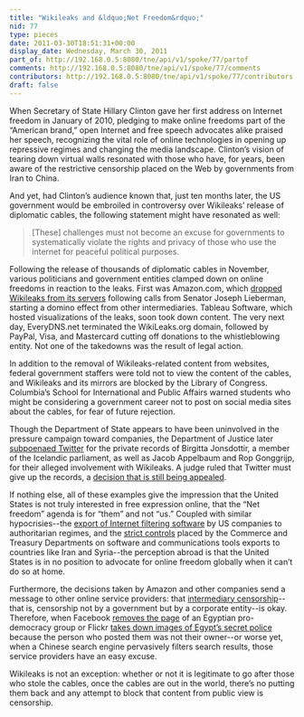 ```yaml
---
title: "Wikileaks and &ldquo;Net Freedom&rdquo;"
nid: 77
type: pieces
date: 2011-03-30T18:51:31+00:00
display_date: Wednesday, March 30, 2011
part_of: http://192.168.0.5:8080/tne/api/v1/spoke/77/partof
comments: http://192.168.0.5:8080/tne/api/v1/spoke/77/comments
contributors: http://192.168.0.5:8080/tne/api/v1/spoke/77/contributors
draft: false
---
```


<span id="internal-source-marker_0.9183916377020712">When Secretary of State Hillary Clinton gave her first </span><span>address</span><span> on Internet freedom in January of 2010, pledging to make online freedoms part of the “American brand,” open Internet and free speech advocates alike praised her speech, recognizing the vital role of online technologies in opening up repressive regimes and changing the media landscape. Clinton’s vision of tearing down virtual walls resonated with those who have, for years, been aware of the restrictive censorship placed on the Web by governments from Iran to China.</span>

<span>And yet, had Clinton’s audience known that, just ten months later, the US government would be embroiled in controversy over Wikileaks’ release of diplomatic cables, the following statement might have resonated as well:</span>

> <span>\[These\] challenges must not become an excuse for governments to systematically violate the rights and privacy of those who use the internet for peaceful political purposes.</span>

<span>Following the release of thousands of diplomatic cables in November, various politicians and government entities clamped down on online freedoms in reaction to the leaks. First was Amazon.com, which </span>[<span>dropped Wikileaks from its servers</span>](http://www.nationalpost.com/m/story.html?id=3913159)<span> following calls from Senator Joseph Lieberman, starting a domino effect from other intermediaries. Tableau Software, which hosted visualizations of the leaks, soon took down content. The very next day, EveryDNS.net terminated the WikiLeaks.org domain, followed by PayPal, Visa, and Mastercard cutting off donations to the whistleblowing entity. Not one of the takedowns was the result of legal action.</span>

<span>In addition to the removal of Wikileaks-related content from websites, federal government staffers were told not to view the content of the cables, and Wikileaks and its mirrors are blocked by the Library of Congress. Columbia’s School for International and Public Affairs warned students who might be considering a government career not to post on social media sites about the cables, for fear of future rejection.</span>

<span>Though the Department of State appears to have been uninvolved in the pressure campaign toward companies, the Department of Justice later </span>[<span>subpoenaed Twitter</span>](http://www.eff.org/cases/government-demands-twitter-records)<span> for the private records of Birgitta Jonsdottir, a member of the Icelandic parliament, as well as Jacob Appelbaum and Rop Gonggrijp, for their alleged involvement with Wikileaks. A judge ruled that Twitter must give up the records, a </span>[<span>decision that is still being appealed</span>](http://www.eff.org/press/archives/2011/03/25)<span>.</span>

<span>If nothing else, all of these examples give the impression that the United States is not truly interested in free expression online, that the “Net freedom” agenda is for “them” and not “us.” Coupled with similar hypocrisies--the </span>[<span>export of Internet filtering software</span>](http://opennet.net/west-censoring-east-the-use-western-technologies-middle-east-censors-2010-2011)<span> by US companies to authoritarian regimes, and the </span>[<span>strict controls</span>](http://jolt.law.harvard.edu/articles/pdf/v23.2/23HarvJLTech537.pdf)<span> placed by the Commerce and Treasury Departments on software and communications tools exports to countries like Iran and Syria--the perception abroad is that the United States is in no position to advocate for online freedom globally when it can’t do so at home.</span>

<span>Furthermore, the decisions taken by Amazon and other companies send a message to other online service providers: that </span>[<span>intermediary censorship</span>](http://www.access-controlled.net/wp-content/PDFs/chapter-5.pdf)<span>--that is, censorship not by a government but by a corporate entity--is okay. Therefore, when Facebook </span>[<span>removes the page</span>](http://www.cpj.org/internet/2010/12/facebook-gets-caught-up-in-egypts-media-crackdown-1.php)<span> of an Egyptian pro-democracy group or Flickr </span>[<span>takes down images of Egypt’s secret police</span>](http://www.nytimes.com/2011/03/28/business/media/28social.html?src=busln)<span> because the person who posted them was not their owner--or worse yet, when a Chinese search engine pervasively filters search results, those service providers have an easy excuse.</span>

<span>Wikileaks is not an exception: whether or not it is legitimate to go after those who stole the cables, once the cables are out in the world, there’s no putting them back and any attempt to block that content from public view is censorship.</span>
